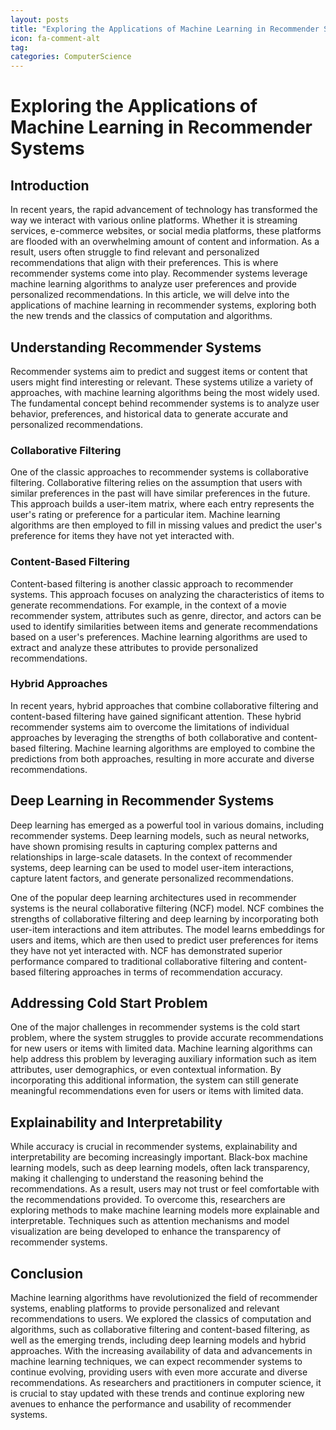 ```yaml
---
layout: posts
title: "Exploring the Applications of Machine Learning in Recommender Systems"
icon: fa-comment-alt
tag:      
categories: ComputerScience
---
```



# Exploring the Applications of Machine Learning in Recommender Systems

## Introduction

In recent years, the rapid advancement of technology has transformed the way we interact with various online platforms. Whether it is streaming services, e-commerce websites, or social media platforms, these platforms are flooded with an overwhelming amount of content and information. As a result, users often struggle to find relevant and personalized recommendations that align with their preferences. This is where recommender systems come into play. Recommender systems leverage machine learning algorithms to analyze user preferences and provide personalized recommendations. In this article, we will delve into the applications of machine learning in recommender systems, exploring both the new trends and the classics of computation and algorithms.

## Understanding Recommender Systems

Recommender systems aim to predict and suggest items or content that users might find interesting or relevant. These systems utilize a variety of approaches, with machine learning algorithms being the most widely used. The fundamental concept behind recommender systems is to analyze user behavior, preferences, and historical data to generate accurate and personalized recommendations.

### Collaborative Filtering

One of the classic approaches to recommender systems is collaborative filtering. Collaborative filtering relies on the assumption that users with similar preferences in the past will have similar preferences in the future. This approach builds a user-item matrix, where each entry represents the user's rating or preference for a particular item. Machine learning algorithms are then employed to fill in missing values and predict the user's preference for items they have not yet interacted with.

### Content-Based Filtering

Content-based filtering is another classic approach to recommender systems. This approach focuses on analyzing the characteristics of items to generate recommendations. For example, in the context of a movie recommender system, attributes such as genre, director, and actors can be used to identify similarities between items and generate recommendations based on a user's preferences. Machine learning algorithms are used to extract and analyze these attributes to provide personalized recommendations.

### Hybrid Approaches

In recent years, hybrid approaches that combine collaborative filtering and content-based filtering have gained significant attention. These hybrid recommender systems aim to overcome the limitations of individual approaches by leveraging the strengths of both collaborative and content-based filtering. Machine learning algorithms are employed to combine the predictions from both approaches, resulting in more accurate and diverse recommendations.

## Deep Learning in Recommender Systems

Deep learning has emerged as a powerful tool in various domains, including recommender systems. Deep learning models, such as neural networks, have shown promising results in capturing complex patterns and relationships in large-scale datasets. In the context of recommender systems, deep learning can be used to model user-item interactions, capture latent factors, and generate personalized recommendations.

One of the popular deep learning architectures used in recommender systems is the neural collaborative filtering (NCF) model. NCF combines the strengths of collaborative filtering and deep learning by incorporating both user-item interactions and item attributes. The model learns embeddings for users and items, which are then used to predict user preferences for items they have not yet interacted with. NCF has demonstrated superior performance compared to traditional collaborative filtering and content-based filtering approaches in terms of recommendation accuracy.

## Addressing Cold Start Problem

One of the major challenges in recommender systems is the cold start problem, where the system struggles to provide accurate recommendations for new users or items with limited data. Machine learning algorithms can help address this problem by leveraging auxiliary information such as item attributes, user demographics, or even contextual information. By incorporating this additional information, the system can still generate meaningful recommendations even for users or items with limited data.

## Explainability and Interpretability

While accuracy is crucial in recommender systems, explainability and interpretability are becoming increasingly important. Black-box machine learning models, such as deep learning models, often lack transparency, making it challenging to understand the reasoning behind the recommendations. As a result, users may not trust or feel comfortable with the recommendations provided. To overcome this, researchers are exploring methods to make machine learning models more explainable and interpretable. Techniques such as attention mechanisms and model visualization are being developed to enhance the transparency of recommender systems.

## Conclusion

Machine learning algorithms have revolutionized the field of recommender systems, enabling platforms to provide personalized and relevant recommendations to users. We explored the classics of computation and algorithms, such as collaborative filtering and content-based filtering, as well as the emerging trends, including deep learning models and hybrid approaches. With the increasing availability of data and advancements in machine learning techniques, we can expect recommender systems to continue evolving, providing users with even more accurate and diverse recommendations. As researchers and practitioners in computer science, it is crucial to stay updated with these trends and continue exploring new avenues to enhance the performance and usability of recommender systems.